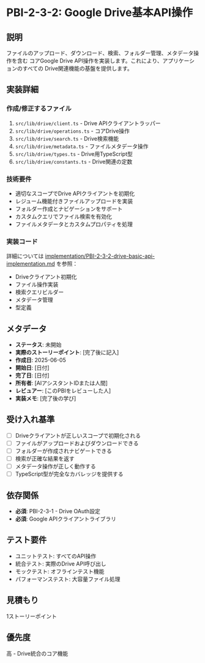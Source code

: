# PBI-2-3-2: Google Drive基本API操作

## 説明

ファイルのアップロード、ダウンロード、検索、フォルダー管理、メタデータ操作を含む
コアGoogle Drive API操作を実装します。これにより、アプリケーションのすべての
Drive関連機能の基盤を提供します。

## 実装詳細

### 作成/修正するファイル

1. `src/lib/drive/client.ts` - Drive APIクライアントラッパー
2. `src/lib/drive/operations.ts` - コアDrive操作
3. `src/lib/drive/search.ts` - Drive検索機能
4. `src/lib/drive/metadata.ts` - ファイルメタデータ操作
5. `src/lib/drive/types.ts` - Drive用TypeScript型
6. `src/lib/drive/constants.ts` - Drive関連の定数

### 技術要件

- 適切なスコープでDrive APIクライアントを初期化
- レジューム機能付きファイルアップロードを実装
- フォルダー作成とナビゲーションをサポート
- カスタムクエリでファイル検索を有効化
- ファイルメタデータとカスタムプロパティを処理

### 実装コード

詳細については
[implementation/PBI-2-3-2-drive-basic-api-implementation.md](implementation/PBI-2-3-2-drive-basic-api-implementation.md)
を参照：

- Driveクライアント初期化
- ファイル操作実装
- 検索クエリビルダー
- メタデータ管理
- 型定義

## メタデータ

- **ステータス**: 未開始
- **実際のストーリーポイント**: [完了後に記入]
- **作成日**: 2025-06-05
- **開始日**: [日付]
- **完了日**: [日付]
- **所有者**: [AIアシスタントIDまたは人間]
- **レビュアー**: [このPBIをレビューした人]
- **実装メモ**: [完了後の学び]

## 受け入れ基準

- [ ] Driveクライアントが正しいスコープで初期化される
- [ ] ファイルがアップロードおよびダウンロードできる
- [ ] フォルダーが作成されナビゲートできる
- [ ] 検索が正確な結果を返す
- [ ] メタデータ操作が正しく動作する
- [ ] TypeScript型が完全なカバレッジを提供する

## 依存関係

- **必須**: PBI-2-3-1 - Drive OAuth設定
- **必須**: Google APIクライアントライブラリ

## テスト要件

- ユニットテスト: すべてのAPI操作
- 統合テスト: 実際のDrive API呼び出し
- モックテスト: オフラインテスト機能
- パフォーマンステスト: 大容量ファイル処理

## 見積もり

1ストーリーポイント

## 優先度

高 - Drive統合のコア機能
